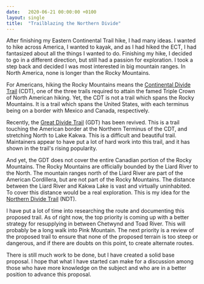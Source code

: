 ```yaml
---
date:   2020-06-21 00:00:00 +0100
layout: single
title:  "Trailblazing the Northern Divide"
---
```

After finishing my Eastern Continental Trail hike, I had many ideas. I wanted to hike across America, I wanted to kayak, and as I had hiked the ECT, I had fantasized about all the things I wanted to do. Finishing my hike, I decided to go in a different direction, but still had a passion for exploration. I took a step back and decided I was most interested in big mountain ranges. In North America, none is longer than the Rocky Mountains.

For Americans, hiking the Rocky Mountains means the [Continental Divide Trail][cdt] (CDT), one of the three trails required to attain the famed Triple Crown of North American hiking. Yet, the CDT is not a trail which spans the Rocky Mountains. It is a trail which spans the United States, with each terminus being on a border with Mexico and Canada, respectively.

Recently, the [Great Divide Trail][gdt] (GDT) has been revived. This is a trail touching the American border at the Northern Terminus of the CDT, and stretching North to Lake Kakwa. This is a difficult and beautiful trail. Maintainers appear to have put a lot of hard work into this trail, and it has shown in the trail's rising popularity.

And yet, the GDT does not cover the entire Canadian portion of the Rocky Mountains. The Rocky Mountains are officially bounded by the Liard River to the North. The mountain ranges north of the Liard River are part of the American Cordillera, but are not part of the Rocky Mountains. The distance between the Liard River and Kakwa Lake is vast and virtually uninhabited. To cover this distance would be a real exploration. This is my idea for the [Northern Divide Trail][ndt] (NDT).

I have put a lot of time into researching the route and documenting this proposed trail. As of right now, the top priority is coming up with a better strategy for resupplying in between Chetwynd and Toad River. This will probably be a long walk into Pink Mountain. The next priority is a review of the proposed trail to ensure that none of the proposed terrain is too steep or dangerous, and if there are doubts on this point, to create alternate routes.

There is still much work to be done, but I have created a solid base proposal. I hope that what I have started can make for a discussion among those who have more knowledge on the subject and who are in a better position to advance this proposal.

[cdt]: https://continentaldividetrail.org/
[gdt]: https://greatdividetrail.com/
[ndt]: /exploration/northern-divide-trail
